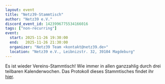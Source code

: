 ```yaml
---
layout: event
title: "Netz39-Stammtisch"
author: "Netz39 e.V."
discord_event_id: 1423996775534166016
tags: ["non-recurring"]
event:
  start: 2025-11-26 19:30:00 
  end:   2025-11-26 21:30:00 
  organizer: "Netz39 Team <kontakt@netz39.de>" 
  location: "Netz39 e.V., Leibnizstr. 32, 39104 Magdeburg"
---
```

Es ist wieder Vereins-Stammtisch! Wie immer in allen ganzzahlig durch drei teilbaren Kalenderwochen. Das Protokoll dieses Stammtisches findet ihr [hier](https://wiki.netz39.de/stammtisch:2025:2025-11-26).
<!-- event imported from discord manual changes may be overwritten -->